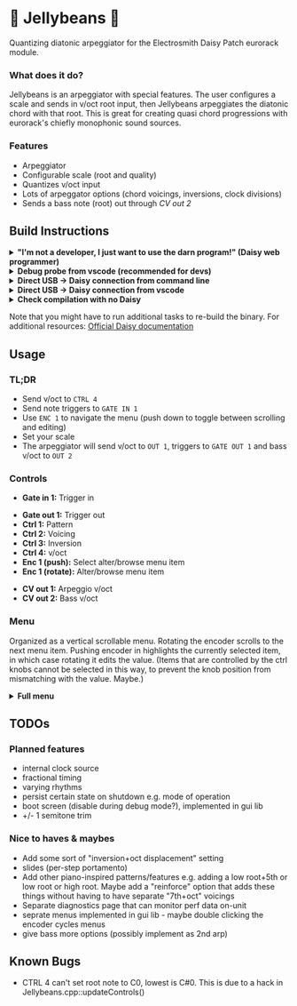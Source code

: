 # :candy: Jellybeans :candy:
Quantizing diatonic arpeggiator for the Electrosmith Daisy Patch eurorack module.

### What does it do?
Jellybeans is an arpeggiator with special features. The user configures a scale and sends in v/oct root input, then Jellybeans arpeggiates the diatonic chord with that root. This is great for creating quasi chord progressions with eurorack's chiefly monophonic sound sources.

### Features
* Arpeggiator
* Configurable scale (root and quality)
* Quantizes v/oct input
* Lots of arpeggator options (chord voicings, inversions, clock divisions)
* Sends a bass note (root) out through _CV out 2_

## Build Instructions

<details>
<summary><b>"I'm not a developer, I just want to use the darn program!" (Daisy web programmer)</b></summary>

From the [Daisy web programmer](https://electro-smith.github.io/Programmer/):
1. With the eurorack module's power turned off, connect Daisy Seed via USB. If you're re-building, you'll need to briefly disconnect and then reconnect to reset things.
2. Put Daisy into bootloader mode by holding the BOOT button down, and then pressing the RESET button. Once you release the RESET button, you can also let go of the BOOT button. 
3. Download [build/Jellybeans.bin](build/Jellybeans.bin)
4. In the web programmer, click "connect". Select "DFU in FS mode"
6. Click "choose file" and select `Jellybeans.bin`
7. Click "program"

Check out [this post](https://forum.electro-smith.com/t/welcome-to-daisy-get-started-here/15) for troubleshooting and more info. I've tested this in Chrome compatibility with other browsers may vary.

</details>


<details>
<summary><b>Debug probe from vscode (recommended for devs)</b></summary>

From a vscode instance in this project's root directory:
1. Connect the [ST LINK-V3 debug probe](https://www.electro-smith.com/daisy/stlink-v3mini) to Daisy
2. With the eurorack module's power turned on, connect Daisy Seed via USB.
3. Hit ctrl+p to bring up the command palette 
4. Type `task build_and_program` and hit enter

</details>

<details>
<summary><b>Direct USB -> Daisy connection from command line</b></summary>

From this project's root directory:
1. With the eurorack module's power turned off, connect Daisy Seed via USB. If you're re-building, you'll need to briefly disconnect and then reconnect to reset things.
2. Put Daisy into bootloader mode by holding the BOOT button down, and then pressing the RESET button. Once you release the RESET button, you can also let go of the BOOT button. 
3. `make program-dfu`
4. Disconnect USB and power on the module.

</details>

<details>
<summary><b>Direct USB -> Daisy connection from vscode</b></summary>

From a vscode instance in this project's root directory:
From this project's root directory:
1. With the eurorack module's power turned off, connect Daisy Seed via USB. If you're re-building, you'll need to briefly disconnect and then reconnect to reset things.
2. Put Daisy into bootloader mode by holding the BOOT button down, and then pressing the RESET button. Once you release the RESET button, you can also let go of the BOOT button. 
3. Hit ctrl+p to bring up the command palette 
4. Type `task build_and_program_dfu` and hit enter
5. Disconnect USB and power on the module

</details>

<details>
<summary><b> Check compilation with no Daisy </b></summary>
From this project's root directory: `make`

</details>

Note that you might have to run additional tasks to re-build the binary. For additional resources: [Official Daisy documentation](https://github.com/electro-smith/DaisyWiki/wiki/1.-Setting-Up-Your-Development-Environment)

## Usage

### TL;DR
* Send v/oct to `CTRL 4`
* Send note triggers to `GATE IN 1`
* Use `ENC 1` to navigate the menu (push down to toggle between scrolling and editing)
* Set your scale
* The arpeggiator will send v/oct to `OUT 1`, triggers to `GATE OUT 1` and bass v/oct to `OUT 2`


### Controls
* **Gate in 1:** Trigger in 
<!--* **Gate in 2:**-->
* **Gate out 1:** Trigger out
* **Ctrl 1:** Pattern
* **Ctrl 2:** Voicing
* **Ctrl 3:** Inversion
* **Ctrl 4:** v/oct
* **Enc 1 (push):** Select alter/browse menu item 
* **Enc 1 (rotate):** Alter/browse menu item
<!--* **Audio in 1:**
* **Audio in 2:**
* **Audio in 3:**
* **Audio in 4:**
* **Audio out 1:**
* **Audio out 2:**
* **Audio out 3:**
* **Audio out 4:**
* **MIDI in:** 
* **MIDI out:** -->
* **CV out 1:** Arpeggio v/oct
* **CV out 2:** Bass v/oct

### Menu
Organized as a vertical scrollable menu. Rotating the encoder scrolls to the next menu item. Pushing encoder in highlights the currently selected item, in which case rotating it edits the value. (Items that are controlled by the ctrl knobs cannot be selected in this way, to prevent the knob position from mismatching with the value. Maybe.)

<details>
<summary><b> Full menu </b></summary>
From this project's root directory: `make`

* Pattern (_Ctrl 1)_
    * Up
    * Down
    * Up + down inclusive
    * Up + down exclusive
    * Random
* Voicing (_Ctrl 2)_
    * Triad
    * Triad+ (triad + root)
    * 7th
    * Sus2
    * Sus4
    * Power (root+5)
    * Shell 1
    * Shell 2
    <!--* Kenny Barron-->
* Inversion (_Ctrl 3)_
    * None
    * 1st
    * 2nd
    * 3rd
* PPN (Pulse per note)
    * 1
    * 2
    * 3
    * 4
    * 5
    * 6
    * 7
    * 8
    * 16
    * 32
    * 64
* Octave (0 to +2)
    <!--* 4 bars
    * 2 bars
    * 1 bar
    * Half
    * 4th
    * 8th
    * 16th
    * 32nd
    * 64th (maaaybe) -->
<!--* Rhythm
    * Straight
    * Dotted
    * Swing 25%
    * Swing 50%
    * Swing 75%
    * Swing 100%
    * A number of fun virus-like patterns
    * Trig in (Plays a note when something is sent to trig in. Changes notes for every new trigger)-->
* Root (any note)
* Mode
    * Major
    * Dorian
    * Phyrgian
    * Lydian
    * Mixolydian
    * Minor
    * Locrian
* Bass octave (0 to +3)
* Volt / octave (_Ctrl 4)_

<!--
* Arp octave range (-2 to +4)
* Bass note division
    * Hold (this will play 1 sustained note until the next chord change)
    * 4 bars
    * 2 bars
    * 1 bar
    * Half
    * 4th
    * 8th
    * 16th
    * 32nd
* Bass Rhythm
    * Straight
    * Dotted
    * Swing 25%
    * Swing 50%
    * Swing 75%
    * Swing 100%
    * A number of fun virus-like patterns designed specifically for bass grooves
    * Trig in (Plays a note when something is sent to trig in. Changes notes for every new trigger)
* Bass Order
    * Up
    * Down
    * Up+down inc.
    * Up+down exc.
    * A number of fun virus-like patterns designed specifically for bass
* Bass Voicing
    * Root only
    * Melody (same chord type as arp)
    * Power (root+5)
    * Walk 1 (root+2)
    * Walk 2 (root+3)
    * Standard (triad)
    * Might include the same options as melody but maybe not. Issue would be option amount on a physical knob
* Clock in rate
    * 1
    * ½
    * ¼
    * ⅛
    * 1/16 -->

</details>

## TODOs
### Planned features
* internal clock source
* fractional timing
* varying rhythms
* persist certain state on shutdown e.g. mode of operation
* boot screen (disable during debug mode?), implemented in gui lib
* +/- 1 semitone trim

### Nice to haves & maybes
* Add some sort of "inversion+oct displacement" setting
* slides (per-step portamento)
* Add other piano-inspired patterns/features e.g. adding a low root+5th or low root or high root. Maybe add  a "reinforce" option that adds these things without having to have separate "7th+oct" voicings
* Separate diagnostics page that can monitor perf data on-unit
* seprate menus implemented in gui lib - maybe double clicking the encoder cycles menus
* give bass more options (possibly implement as 2nd arp)

## Known Bugs
* CTRL 4 can't set root note to C0, lowest is C#0. This is due to a hack in Jellybeans.cpp::updateControls()

